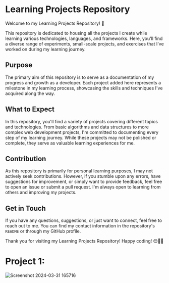 # Learning Projects Repository

Welcome to my Learning Projects Repository! 🚀

This repository is dedicated to housing all the projects I create while learning various technologies, languages, and frameworks. Here, you'll find a diverse range of experiments, small-scale projects, and exercises that I've worked on during my learning journey.

## Purpose
The primary aim of this repository is to serve as a documentation of my progress and growth as a developer. Each project added here represents a milestone in my learning process, showcasing the skills and techniques I've acquired along the way.

## What to Expect
In this repository, you'll find a variety of projects covering different topics and technologies. From basic algorithms and data structures to more complex web development projects, I'm committed to documenting every step of my learning journey. While these projects may not be polished or complete, they serve as valuable learning experiences for me.

## Contribution
As this repository is primarily for personal learning purposes, I may not actively seek contributions. However, if you stumble upon any errors, have suggestions for improvement, or simply want to provide feedback, feel free to open an issue or submit a pull request. I'm always open to learning from others and improving my projects.

## Get in Touch
If you have any questions, suggestions, or just want to connect, feel free to reach out to me. You can find my contact information in the repository's `README` or through my GitHub profile.

Thank you for visiting my Learning Projects Repository! Happy coding! 😊👨‍💻
# Project 1:
![Screenshot 2024-03-31 165716](https://github.com/rohitkorpal/Learning-projects/assets/137724523/348eba1a-abee-4f0b-b637-d92bdc439310)

